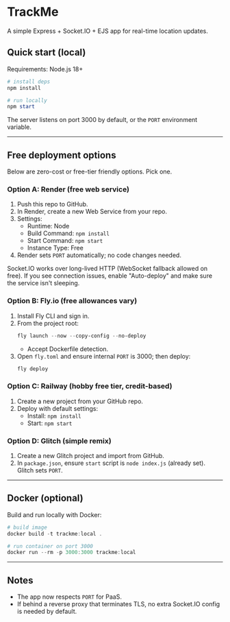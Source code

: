 # TrackMe

A simple Express + Socket.IO + EJS app for real-time location updates.

## Quick start (local)

Requirements: Node.js 18+

```powershell
# install deps
npm install

# run locally
npm start
```

The server listens on port 3000 by default, or the `PORT` environment variable.

---

## Free deployment options

Below are zero-cost or free-tier friendly options. Pick one.

### Option A: Render (free web service)

1. Push this repo to GitHub.
2. In Render, create a new Web Service from your repo.
3. Settings:
   - Runtime: Node
   - Build Command: `npm install`
   - Start Command: `npm start`
   - Instance Type: Free
4. Render sets `PORT` automatically; no code changes needed.

Socket.IO works over long-lived HTTP (WebSocket fallback allowed on free). If you see connection issues, enable "Auto-deploy" and make sure the service isn't sleeping.

### Option B: Fly.io (free allowances vary)

1. Install Fly CLI and sign in.
2. From the project root:
   ```powershell
   fly launch --now --copy-config --no-deploy
   ```
   - Accept Dockerfile detection.
3. Open `fly.toml` and ensure internal `PORT` is 3000; then deploy:
   ```powershell
   fly deploy
   ```

### Option C: Railway (hobby free tier, credit-based)

1. Create a new project from your GitHub repo.
2. Deploy with default settings:
   - Install: `npm install`
   - Start: `npm start`

### Option D: Glitch (simple remix)

1. Create a new Glitch project and import from GitHub.
2. In `package.json`, ensure `start` script is `node index.js` (already set). Glitch sets `PORT`.

---

## Docker (optional)

Build and run locally with Docker:

```powershell
# build image
docker build -t trackme:local .

# run container on port 3000
docker run --rm -p 3000:3000 trackme:local
```

---

## Notes
- The app now respects `PORT` for PaaS.
- If behind a reverse proxy that terminates TLS, no extra Socket.IO config is needed by default.
